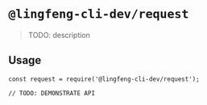 # `@lingfeng-cli-dev/request`

> TODO: description

## Usage

```
const request = require('@lingfeng-cli-dev/request');

// TODO: DEMONSTRATE API
```
